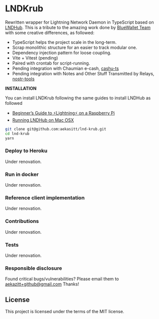 # LNDKrub

Rewritten wrapper for Lightning Network Daemon in TypeScript based on [LNDHub](https://github.com/BlueWallet/LndHub).
This is a tribute to the amazing work done by [BlueWallet Team](https://github.com/BlueWallet) with
some creative differences, as followed:

* TypeScript helps the project scale in the long-term.
* Scrap monolithic structure for an easier to track modular one.
* Dependency injection pattern for loose coupling.
* Vite + Vitest (pending)
* Paired with crontab for script-running.
* Pending integration with Chaumian e-cash, [cashu-ts](https://github.com/cashubtc/cashu-ts)
* Pending integration with Notes and Other Stuff Transmitted by Relays, [nostr-tools](https://github.com/nbd-wtf/nostr-tools)

**INSTALLATION**

You can install LNDKrub following the same guides to install LNDHub as followed

* [Beginner’s Guide to ️⚡Lightning️⚡ on a Raspberry Pi](https://github.com/dangeross/guides/blob/master/raspibolt/raspibolt_6B_lndhub.md)
* [Running LNDHub on Mac OSX](https://medium.com/@jpthor/running-lndhub-on-mac-osx-5be6671b2e0c)

```bash
git clone git@github.com:aekasitt/lnd-krub.git
cd lnd-krub
yarn
```

### Deploy to Heroku

Under renovation.

### Run in docker

Under renovation.

### Reference client implementation

Under renovation.

### Contributions

Under renovation.

### Tests

Under renovation.

### Responsible disclosure

Found critical bugs/vulnerabilities? Please email them to aekazitt+github@gmail.com Thanks!


## License

This project is licensed under the terms of the MIT license.